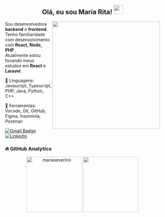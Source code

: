 <div align="center">
  <h2><b>Olá, eu sou Maria Rita!</b> <img src="https://media.giphy.com/media/hvRJCLFzcasrR4ia7z/giphy.gif" width="30"> </h2>
</div>

<img src="https://media.giphy.com/media/RIUgvgjw3D5Z1ZJSvv/giphy.gif" width="350" align="right"/>

<p align="left"> 
  Sou desenvolvedora <strong>backend</strong> e <strong>frontend</strong>.<br> 
  Tenho familiaridade com desenvolvimento com <strong> React, Node, PHP </strong>.<br>
  Atualmente estou focando meus estudos em <strong>React</strong> e <strong>Laravel</strong>.
</p>

<p align="left">
  🦄 Linguagens: Javascript, Typescript, PHP, Java, Python, C++.
</p>

<p align="left">
  💼 Ferramentas: Vscode, Git, GitHub, Figma, Insominia, Postman
</p>

[![Gmail Badge](https://img.shields.io/badge/Gmail-D14836?style=for-the-badge&logo=gmail&logoColor=white)](mailto:mariarsseverino@gmail.com)  [![Linkedin](https://img.shields.io/badge/LinkedIn-0077B5?style=for-the-badge&logo=linkedin&logoColor=white)](https://www.linkedin.com/in/mariasseverino/)

<p align="left">
</p>

### :fire: GitHub Analytics
<p align="center">
<img height="180em" src="https://github-readme-stats.vercel.app/api?username=mariaseverino&show_icons=true&theme=tokyonight&include_all_commits=true&count_private=true" alt="mariaseverino"/>
<img height="180em" src="https://github-readme-stats.vercel.app/api/top-langs/?username=mariaseverino&layout=compact&langs_count=4&theme=tokyonight"/>
</p>
